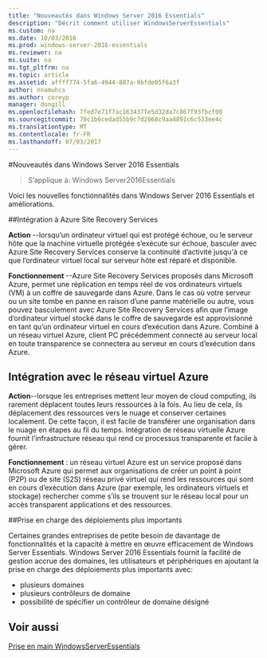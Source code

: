 ```yaml
---
title: "Nouveautés dans Windows Server 2016 Essentials"
description: "Décrit comment utiliser WindowsServerEssentials"
ms.custom: na
ms.date: 10/03/2016
ms.prod: windows-server-2016-essentials
ms.reviewer: na
ms.suite: na
ms.tgt_pltfrm: na
ms.topic: article
ms.assetid: affff774-5fa6-4944-887a-9bfde05f6a3f
author: nnamuhcs
ms.author: coreyp
manager: dongill
ms.openlocfilehash: 7fed7e71f7ac163437fe5d32da7c867f93fbcf00
ms.sourcegitcommit: 70c1b6cedad55b9c7d2068c9aa4891c6c533ee4c
ms.translationtype: MT
ms.contentlocale: fr-FR
ms.lasthandoff: 07/03/2017
---
```

#<a name="whats-new-in-windows-server-2016-essentials"></a>Nouveautés dans Windows Server 2016 Essentials

> S’applique à: Windows Server2016Essentials

Voici les nouvelles fonctionnalités dans Windows Server 2016 Essentials et améliorations.

##[<a name="integration-with-azure-site-recovery-services"></a>Intégration à Azure Site Recovery Services](azure-site-recovery-services-integration.md)

**Action** --lorsqu’un ordinateur virtuel qui est protégé échoue, ou le serveur hôte que la machine virtuelle protégée s’exécute sur échoue, basculer avec Azure Site Recovery Services conserve la continuité d’activité jusqu'à ce que l’ordinateur virtuel local sur serveur hôte est réparé et disponible. 

**Fonctionnement** --Azure Site Recovery Services proposés dans Microsoft Azure, permet une réplication en temps réel de vos ordinateurs virtuels (VM) à un coffre de sauvegarde dans Azure. Dans le cas où votre serveur ou un site tombe en panne en raison d’une panne matérielle ou autre, vous pouvez basculement avec Azure Site Recovery Services afin que l’image d’ordinateur virtuel stocké dans le coffre de sauvegarde est approvisionné en tant qu’un ordinateur virtuel en cours d’exécution dans Azure. Combiné à un réseau virtuel Azure, client PC précédemment connecté au serveur local en toute transparence se connectera au serveur en cours d’exécution dans Azure.     
                                                                                                                                                                                                                                                                                                               

## [<a name="integration-with-azure-virtual-network"></a>Intégration avec le réseau virtuel Azure](azure-virtual-network-integration.md)

**Action**--lorsque les entreprises mettent leur moyen de cloud computing, ils rarement déplacent toutes leurs ressources à la fois. Au lieu de cela, ils déplacement des ressources vers le nuage et conserver certaines localement. De cette façon, il est facile de transférer une organisation dans le nuage en étapes au fil du temps. Intégration de réseau virtuelle Azure fournit l’infrastructure réseau qui rend ce processus transparente et facile à gérer.

**Fonctionnement** : un réseau virtuel Azure est un service proposé dans Microsoft Azure qui permet aux organisations de créer un point à point (P2P) ou de site (S2S) réseau privé virtuel qui rend les ressources qui sont en cours d’exécution dans Azure (par exemple, les ordinateurs virtuels et stockage) rechercher comme s’ils se trouvent sur le réseau local pour un accès transparent applications et des ressources.



##[<a name="support-for-larger-deployments"></a>Prise en charge des déploiements plus importants](support-for-larger-deployments.md) 

Certaines grandes entreprises de petite besoin de davantage de fonctionnalités et la capacité à mettre en œuvre efficacement de Windows Server Essentials. Windows Server 2016 Essentials fournit la facilité de gestion accrue des domaines, les utilisateurs et périphériques en ajoutant la prise en charge des déploiements plus importants avec:                                                                                                                                                                                                 

 - plusieurs domaines
 - plusieurs contrôleurs de domaine                                                                                                                                                                                                                                        
 - possibilité de spécifier un contrôleur de domaine désigné                                                                                                                                                                                                                   
                                                                                                                                                                                                                                                                                                                                                                                                                                                                                                                                                                                                                                                                                                       

<a name="see-also"></a>Voir aussi
--------

[Prise en main WindowsServerEssentials](get-started.md)
